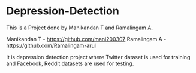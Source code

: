 # Depression-Detection

This is a Project done by Manikandan T and Ramalingam A.

Manikandan T - https://github.com/mani200307
Ramalingam A - https://github.com/Ramalingam-arul

It is depression detection project where Twitter dataset is used for training and Facebook, Reddit datasets are used for testing.
